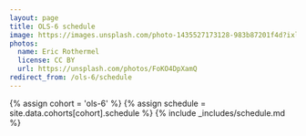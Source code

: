 ```yaml
---
layout: page
title: OLS-6 schedule
image: https://images.unsplash.com/photo-1435527173128-983b87201f4d?ixlib=rb-1.2.1&ixid=eyJhcHBfaWQiOjEyMDd9&auto=format&fit=crop&w=1047&q=80
photos:
  name: Eric Rothermel
  license: CC BY
  url: https://unsplash.com/photos/FoKO4DpXamQ
redirect_from: /ols-6/schedule
---
```


{% assign cohort = 'ols-6' %}
{% assign schedule = site.data.cohorts[cohort].schedule %}
{% include _includes/schedule.md %}
